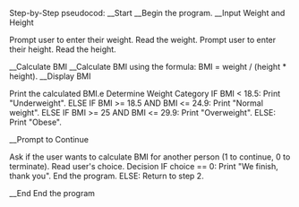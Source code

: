Step-by-Step pseudocod:
__Start
__Begin the program.
__Input Weight and Height

Prompt user to enter their weight.
Read the weight.
Prompt user to enter their height.
Read the height.

__Calculate BMI
__Calculate BMI using the formula: BMI = weight / (height * height).
__Display BMI

Print the calculated BMI.e
Determine Weight Category
IF BMI < 18.5:
Print "Underweight".
ELSE IF BMI >= 18.5 AND BMI <= 24.9:
Print "Normal weight".
ELSE IF BMI >= 25 AND BMI <= 29.9:
Print "Overweight".
ELSE:
Print "Obese".

__Prompt to Continue

Ask if the user wants to calculate BMI for another person (1 to continue, 0 to terminate).
Read user's choice.
Decision
IF choice == 0:
Print "We finish, thank you".
End the program.
ELSE:
Return to step 2.

__End
End the program



